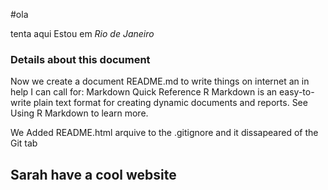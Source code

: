 #ola

tenta aqui
Estou em *Rio de Janeiro*

### Details about this document
 Now we create a document README.md to write things on internet
 an in help I can call for: Markdown Quick Reference
 R Markdown is an easy-to-write plain text format for 
 creating dynamic documents and reports. 
 See Using R Markdown to learn more.
 
 We Added README.html arquive to the .gitignore and it dissapeared of the Git tab 
 
 ## Sarah have a cool website